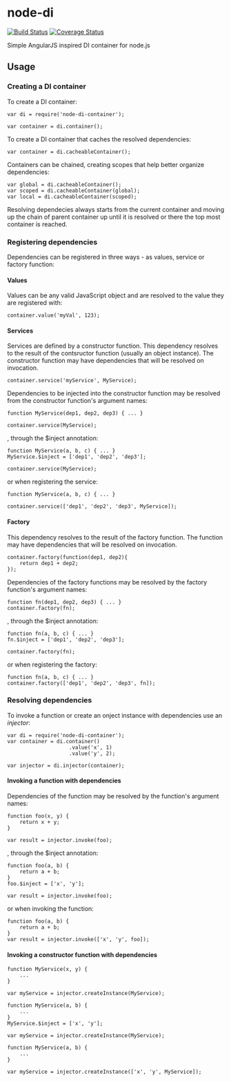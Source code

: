 # node-di 

[![Build Status](https://travis-ci.org/svstanev/node-di-container.svg?branch=master)](https://travis-ci.org/svstanev/node-di-container) 
[![Coverage Status](https://coveralls.io/repos/svstanev/node-di-container/badge.svg?branch=master&service=github)](https://coveralls.io/github/svstanev/node-di-container?branch=master)

Simple AngularJS inspired DI container for node.js

## Usage

### Creating a DI container

To create a DI container:

```
var di = require('node-di-container');

var container = di.container();
```

To create a DI container that caches the resolved dependencies:

```
var container = di.cacheableContainer();
```

Containers can be chained, creating scopes that help better organize dependencies:
```
var global = di.cacheableContainer();
var scoped = di.cacheableContainer(global);
var local = di.cacheableContainer(scoped);
```

Resolving dependecies always starts from the current container and moving up the chain of parent container up until it is resolved or there the top most container is reached.

### Registering dependencies
Dependencies can be registered in three ways - as values, service or factory function:

#### Values
Values can be any valid JavaScript object and are resolved to the value they are registered with:

```
container.value('myVal', 123);
```

#### Services
Services are defined by a constructor function. This dependency resolves to the result of the contsructor function (usually an object instance). The constructor function may have dependencies that will be resolved on invocation.
```
container.service('myService', MyService);
```

Dependencies to be injected into the constructor function may be resolved from the constructor function's argument names:
```
function MyService(dep1, dep2, dep3) { ... }

container.service(MyService);
```

, through the $inject annotation:

```
function MyService(a, b, c) { ... }
MyService.$inject = ['dep1', 'dep2', 'dep3'];

container.service(MyService);
```

or when registering the service:
```
function MyService(a, b, c) { ... }

container.service(['dep1', 'dep2', 'dep3', MyService]);
```

#### Factory
This dependency resolves to the result of the factory function. The function may have dependencies that will be resolved on invocation.
```
container.factory(function(dep1, dep2){
    return dep1 + dep2;
});
```

Dependencies of the factory functions may be resolved by the factory function's argument names:

```
function fn(dep1, dep2, dep3) { ... }
container.factory(fn);
```

, through the $inject annotation: 

```
function fn(a, b, c) { ... }
fn.$inject = ['dep1', 'dep2', 'dep3'];

container.factory(fn);
```

or when registering the factory:

```
function fn(a, b, c) { ... }
container.factory(['dep1', 'dep2', 'dep3', fn]);
```

### Resolving dependencies
To invoke a function or create an onject instance with dependencies use an *injector*:
```
var di = require('node-di-container');
var container = di.container()
                    .value('x', 1)
                    .value('y', 2);
                     
var injector = di.injector(container);
```

#### Invoking a function with dependencies
Dependencies of the function may be resolved by the function's argument names:

```
function foo(x, y) {
    return x + y;
}

var result = injector.invoke(foo);
```

, through the $inject annotation:

```
function foo(a, b) {
    return a + b;
}
foo.$inject = ['x', 'y'];

var result = injector.invoke(foo);

```

or when invoking the function:

```
function foo(a, b) {
    return a + b;
}
var result = injector.invoke(['x', 'y', foo]);
```

#### Invoking a constructor function with dependencies

```
function MyService(x, y) {
    ...
}

var myService = injector.createInstance(MyService);
```

```
function MyService(a, b) {
    ...
}
MyService.$inject = ['x', 'y'];

var myService = injector.createInstance(MyService);
```

```
function MyService(a, b) {
    ...
}

var myService = injector.createInstance(['x', 'y', MyService]);
```

